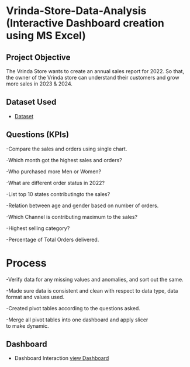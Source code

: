 # Vrinda-Store-Data-Analysis (Interactive Dashboard creation using MS Excel)

## Project Objective

The Vrinda Store wants to create an annual sales report for 2022. So that, the owner of the Vrinda store can understand their customers and grow more sales in 2023 & 2024.

## Dataset Used 

- <a href="https://github.com/Ketan240800/Data-Analysis_Dashboard/blob/main/Vrinda%20Store%20Data%20Analysis.xlsx">Dataset </a>

## Questions (KPIs)

-Compare the sales and orders using single chart.

-Which month got the highest sales and orders?

-Who purchased more Men or Women?

-What are different order status in 2022?

-List top 10 states contributingto the sales?

-Relation between age and gender based on number of orders.

-Which Channel is contributing maximum to the sales?

-Highest selling category?

-Percentage of Total Orders delivered.


# Process

-Verify data for any missing values and anomalies, and sort out the same.

-Made sure data is consistent and clean with respect to data type, data format and values used.

-Created pivot tables according to the questions asked.

-Merge all pivot tables into one dashboard and apply slicer to make dynamic.

## Dashboard

- Dashboard Interaction <a href="https://github.com/Ketan240800/Data-Analysis_Dashboard/blob/main/Screenshot%202024-10-02%20191452.png">view Dashboard</a>











